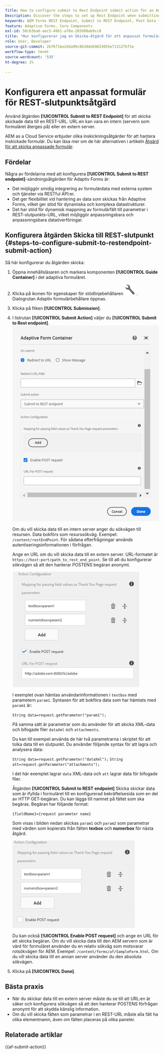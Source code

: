 ```yaml
---
Title: How to configure submit to Rest Endpoint submit action for an Adaptive Form?
Description: Discover the steps to set up Rest Endpoint when submitting an Adaptive Form.
keywords: AEM Forms REST Endpoint, Submit to REST Endpoint, Post Data to REST URL, Configure REST Endpoint Action
feature: Adaptive Forms, Core Components
exl-id: 58c63ba6-aec5-4961-a70a-265990ab9cc8
title: "Hur konfigurerar jag en Skicka-åtgärd för ett anpassat formulär?"
role: User, Developer
source-git-commit: 2b76f1be2dda99c8638deb9633055e71312fbf1e
workflow-type: tm+mt
source-wordcount: '535'
ht-degree: 1%

---
```


# Konfigurera ett anpassat formulär för REST-slutpunktsåtgärd

Använd åtgärden **[!UICONTROL Submit to REST Endpoint]** för att skicka skickade data till en REST-URL. URL:en kan vara en intern (servern som formuläret återges på) eller en extern server.

AEM as a Cloud Service erbjuder olika inskickningsåtgärder för att hantera inskickade formulär. Du kan läsa mer om de här alternativen i artikeln [Åtgärd för att skicka anpassade formulär](/help/forms/configure-submit-actions-core-components.md).

## Fördelar

Några av fördelarna med att konfigurera **[!UICONTROL Submit to REST endpoint]**-sändningsåtgärden för Adaptiv Forms är:

* Det möjliggör smidig integrering av formulärdata med externa system och tjänster via RESTful API:er.
* Det ger flexibilitet vid hantering av data som skickas från Adaptive Forms, vilket ger stöd för dynamiska och komplexa datastrukturer.
* Det har stöd för dynamisk mappning av formulärfält till parametrar i REST-slutpunkts-URL, vilket möjliggör anpassningsbara och anpassningsbara dataöverföringar.


## Konfigurera åtgärden Skicka till REST-slutpunkt {#steps-to-configure-submit-to-restendpoint-submit-action}

Så här konfigurerar du åtgärden skicka:

1. Öppna innehållsläsaren och markera komponenten **[!UICONTROL Guide Container]** i det adaptiva formuläret.
1. Klicka på ikonen för egenskaper för stödlinjebehållaren ![Egenskaper för stödlinje](/help/forms/assets/configure-icon.svg) . Dialogrutan Adaptiv formulärbehållare öppnas.
1. Klicka på fliken **[!UICONTROL Submission]**.
1. I listrutan **[!UICONTROL Submit Action]** väljer du **[!UICONTROL Submit to Rest endpoint]**.
   ![Åtgärdskonfiguration för slutpunkten Skicka till vila](/help/forms/assets/submit-action-restendpoint.png)

   Om du vill skicka data till en intern server anger du sökvägen till resursen. Data bokförs som resurssökväg. Exempel: `/content/restEndPoint`. För sådana efterfrågningar används autentiseringsinformationen i förfrågan.

   Ange en URL om du vill skicka data till en extern server. URL-formatet är `https://host:port/path_to_rest_end_point`. Se till att du konfigurerar sökvägen så att den hanterar POSTENS begäran anonymt.

   ![Mappning för fältvärden skickas som parametrar för Tack-sidan](assets/post-enabled-actionconfig.png)

   I exemplet ovan hämtas användarinformationen i `textbox` med parametern `param1`. Syntaxen för att bokföra data som har hämtats med `param1` är:

   `String data=request.getParameter("param1");`

   På samma sätt är parametrar som du använder för att skicka XML-data och bifogade filer `dataXml` och `attachments`.

   Du kan till exempel använda de här två parametrarna i skriptet för att tolka data till en slutpunkt. Du använder följande syntax för att lagra och analysera data:

   `String data=request.getParameter("dataXml");`
   `String att=request.getParameter("attachments");`

   I det här exemplet lagrar `data` XML-data och `att` lagrar data för bifogade filer.

   Åtgärden **[!UICONTROL Submit to REST endpoint]** Skicka skickar data som är ifyllda i formuläret till en konfigurerad bekräftelsesida som en del av HTTP GET-begäran. Du kan lägga till namnet på fältet som ska begäras. Begäran har följande format:

   `{fieldName}={request parameter name}`

   Som visas i bilden nedan skickas `param1` och `param2` som parametrar med värden som kopierats från fälten **texbox** och **numerbox** för nästa åtgärd.

   ![Konfigurerar åtgärden Skicka för resterande slutpunkt](assets/action-config.png)

   Du kan också **[!UICONTROL Enable POST request]** och ange en URL för att skicka begäran. Om du vill skicka data till den AEM servern som är värd för formuläret använder du en relativ sökväg som motsvarar rotsökvägen för AEM. Exempel: `/content/forms/af/SampleForm.html`. Om du vill skicka data till en annan server använder du den absoluta sökvägen.

1. Klicka på **[!UICONTROL Done]**.

## Bästa praxis

* När du skickar data till en extern server måste du se till att URL:en är säker och konfigurera sökvägen så att den hanterar POSTENS förfrågan anonymt för att skydda känslig information.
* Om du vill skicka fälten som parametrar i en REST-URL måste alla fält ha olika elementnamn, även om fälten placeras på olika paneler.

## Relaterade artiklar

{{af-submit-action}}
